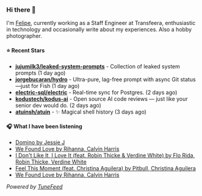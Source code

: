 ### Hi there 👋

I'm [Felipe](https://felipevm.com), currently working as a Staff Engineer at Transfeera, enthusiastic in technology and occasionally write about my experiences. Also a hobby photographer.

#### ⭐ Recent Stars
- **[jujumilk3/leaked-system-prompts](https://github.com/jujumilk3/leaked-system-prompts)** - Collection of leaked system prompts (1 day ago)
- **[jorgebucaran/hydro](https://github.com/jorgebucaran/hydro)** - Ultra-pure, lag-free prompt with async Git status—just for Fish (1 day ago)
- **[electric-sql/electric](https://github.com/electric-sql/electric)** - Real-time sync for Postgres. (2 days ago)
- **[kodustech/kodus-ai](https://github.com/kodustech/kodus-ai)** - Open source AI code reviews — just like your senior dev would do. (2 days ago)
- **[atuinsh/atuin](https://github.com/atuinsh/atuin)** - ✨ Magical shell history (3 days ago)

#### 🎧 What I have been listening
- [Domino by Jessie J](https://open.spotify.com/track/2fQxE0jVrjNMT9oJAXtSJR)
- [We Found Love by Rihanna, Calvin Harris](https://open.spotify.com/track/6qn9YLKt13AGvpq9jfO8py)
- [I Don&#39;t Like It, I Love It (feat. Robin Thicke &amp; Verdine White) by Flo Rida, Robin Thicke, Verdine White](https://open.spotify.com/track/2S5LNtRVRPbXk01yRQ14sZ)
- [Feel This Moment (feat. Christina Aguilera) by Pitbull, Christina Aguilera](https://open.spotify.com/track/0Hf4aIJpsN4Os2f0y0VqWl)
- [We Found Love by Rihanna, Calvin Harris](https://open.spotify.com/track/6qn9YLKt13AGvpq9jfO8py)

_Powered by [TuneFeed](https://tunefeed.app?ref=github.com)_
